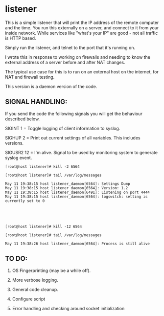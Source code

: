 # listener
This is a simple listener that will print the IP address of the remote computer and the time.
You run this externally on a server, and connect to it from your inside network.
While services like "what's your IP" are good - not all traffic is HTTP based.

Simply run the listener, and telnet to the port that it's running on.


I wrote this in response to working on firewalls and needing to know the external address of a server before and after NAT changes.

The typical use case for this is to run on an external host on the internet, for NAT and firewall testing.

This version is a daemon version of the code.


SIGNAL HANDLING:
-----------------
If you send the code the following signals you will get the behaviour described below.

SIGINT 1 = Toggle logging of client information to syslog.

SIGHUP 2 = Print out current settings of all variables. This includes versions.

SIGUSR2 12 = I'm alive. Signal to be used by monitoring system to generate syslog event.

```
[root@host listener]# kill -2 6564

[root@host listener]# tail /var/log/messages

May 11 19:38:15 host listener_daemon[6564]: Settings Dump
May 11 19:38:15 host listener_daemon[6564]: Version: 1.2
May 11 19:38:15 host listener_daemon[6491]: Listening on port 4444
May 11 19:38:15 host listener_daemon[6564]: logswitch: setting is currently set to 0





[root@host listener]# kill -12 6564

[root@host listener]# tail /var/log/messages

May 11 19:38:26 host listener_daemon[6564]: Process is still alive

```


TO DO: 
------------
1) OS Fingerprinting (may be a while off).

2) More verbose logging.

3) General code cleanup.

4) Configure script

5) Error handling and checking around socket initialization
